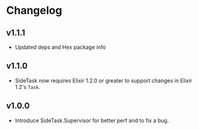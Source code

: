 # Changelog

## v1.1.1

* Updated deps and Hex package info

## v1.1.0

* SideTask now requires Elixir 1.2.0 or greater to support changes in Elixir 1.2's `Task`.

## v1.0.0

* Introduce SideTask.Supervisor for better perf and to fix a bug.
